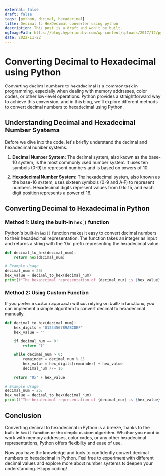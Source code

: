 ```yaml
---
external: false
draft: false
tags: [python, decimal, hexadecimal]
title: Decimal to HexDecimal converter using python
description: This post is a draft and won't be built.
ogImagePath: https://blog.hyperiondev.com/wp-content/uploads/2017/12/py_machine.jpg
date: 2022-11-22
---
```

# Converting Decimal to Hexadecimal using Python

Converting decimal numbers to hexadecimal is a common task in programming, especially when dealing with memory addresses, color codes, or other low-level operations. Python provides a straightforward way to achieve this conversion, and in this blog, we'll explore different methods to convert decimal numbers to hexadecimal using Python.

## Understanding Decimal and Hexadecimal Number Systems

Before we dive into the code, let's briefly understand the decimal and hexadecimal number systems.

1. **Decimal Number System:** The decimal system, also known as the base-10 system, is the most commonly used number system. It uses ten symbols (0-9) to represent numbers and is based on powers of 10.

2. **Hexadecimal Number System:** The hexadecimal system, also known as the base-16 system, uses sixteen symbols (0-9 and A-F) to represent numbers. Hexadecimal digits represent values from 0 to 15, and each digit position represents a power of 16.

## Converting Decimal to Hexadecimal in Python

### Method 1: Using the built-in `hex()` function

Python's built-in `hex()` function makes it easy to convert decimal numbers to their hexadecimal representation. The function takes an integer as input and returns a string with the '0x' prefix representing the hexadecimal value.

```python
def decimal_to_hex(decimal_num):
    return hex(decimal_num)

# Example Usage
decimal_num = 255
hex_value = decimal_to_hex(decimal_num)
print(f"The hexadecimal representation of {decimal_num} is {hex_value}.")
```

### Method 2: Using Custom Function

If you prefer a custom approach without relying on built-in functions, you can implement a simple algorithm to convert decimal to hexadecimal manually.

```python
def decimal_to_hex(decimal_num):
    hex_digits = "0123456789ABCDEF"
    hex_value = ""

    if decimal_num == 0:
        return "0"

    while decimal_num > 0:
        remainder = decimal_num % 16
        hex_value = hex_digits[remainder] + hex_value
        decimal_num //= 16

    return "0x" + hex_value

# Example Usage
decimal_num = 255
hex_value = decimal_to_hex(decimal_num)
print(f"The hexadecimal representation of {decimal_num} is {hex_value}.")
```

## Conclusion

Converting decimal to hexadecimal in Python is a breeze, thanks to the built-in `hex()` function or the simple custom algorithm. Whether you need to work with memory addresses, color codes, or any other hexadecimal representations, Python offers flexibility and ease of use.

Now you have the knowledge and tools to confidently convert decimal numbers to hexadecimal in Python. Feel free to experiment with different decimal values and explore more about number systems to deepen your understanding. Happy coding!